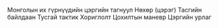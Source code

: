 Монголын их гүрнүүдийн цэргийн тагнуул
Нөхөр (цэрэг)
Тасгийн байлдаан
Тусгай тактик
Хориглолт
Цохилтын маневр
Цэргийн урлаг
